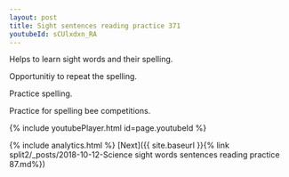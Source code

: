 ```yaml
---
layout: post
title: Sight sentences reading practice 371
youtubeId: sCUlxdxn_RA
---
```

 
 
Helps to learn sight words and their spelling.

Opportunitiy to repeat the spelling. 

Practice spelling. 
 
Practice for spelling bee competitions. 
 
{% include youtubePlayer.html id=page.youtubeId %}
 
 
{% include analytics.html %} 
[Next]({{ site.baseurl }}{% link  split2/_posts/2018-10-12-Science sight words sentences reading practice 87.md%})
 
